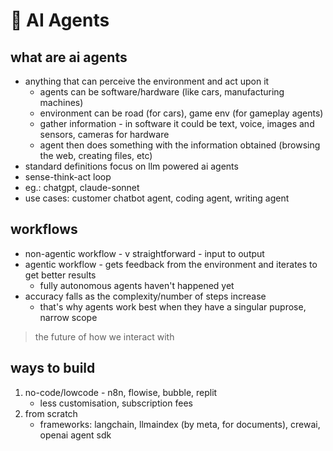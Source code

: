 # 🦾 AI Agents 

## what are ai agents
- anything that can perceive the environment and act upon it
  - agents can be software/hardware (like cars, manufacturing machines)
  - environment can be road (for cars), game env (for gameplay agents)
  - gather information - in software it could be text, voice, images and sensors, cameras for hardware
  - agent then does something with the information obtained (browsing the web, creating files, etc)
- standard definitions focus on llm powered ai agents
- sense-think-act loop
- eg.: chatgpt, claude-sonnet
- use cases: customer chatbot agent, coding agent, writing agent

## workflows
- non-agentic workflow - v straightforward - input to output
- agentic workflow - gets feedback from the environment and iterates to get better results
  - fully autonomous agents haven't happened yet
- accuracy falls as the complexity/number of steps increase
  - that's why agents work best when they have a singular puprose, narrow scope 
> the future of how we interact with 
## ways to build 
1. no-code/lowcode - n8n, flowise, bubble, replit
    - less customisation, subscription fees
2. from scratch
   - frameworks: langchain, llmaindex (by meta, for documents), crewai, openai agent sdk